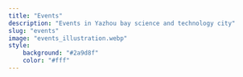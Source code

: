```yaml
---
title: "Events"
description: "Events in Yazhou bay science and technology city"
slug: "events"
image: "events_illustration.webp"
style:
    background: "#2a9d8f"
    color: "#fff"
---
```

